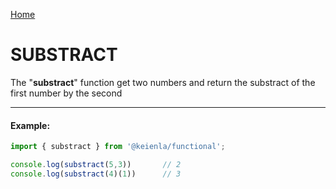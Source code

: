 [Home](./../../README.md)

# SUBSTRACT

The "**substract**" function get two numbers and return the substract of the first number by the second

--------------
#### Example:
``` typescript
import { substract } from '@keienla/functional';

console.log(substract(5,3))       // 2
console.log(substract(4)(1))      // 3
```
